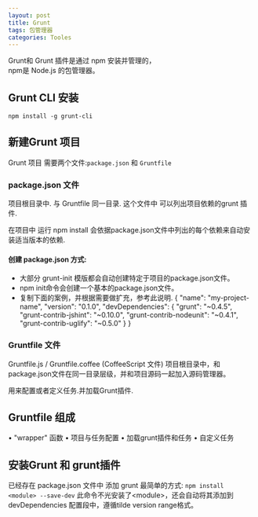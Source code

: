 ```yaml
---
layout: post
title: Grunt
tags: 包管理器
categories: Tooles
---
```




Grunt和 Grunt 插件是通过 npm 安装并管理的，  
npm是 Node.js 的包管理器。


## Grunt CLI 安装

`npm install -g grunt-cli`



## 新建Grunt 项目

Grunt 项目 需要两个文件:`package.json` 和 `Gruntfile`

### package.json 文件
项目根目录中. 与 Gruntfile 同一目录.
这个文件中 可以列出项目依赖的grunt 插件.

在项目中 运行 npm install 会依据package.json文件中列出的每个依赖来自动安装适当版本的依赖.

#### 创建 package.json 方式:

- 大部分 grunt-init 模版都会自动创建特定于项目的package.json文件。
- npm init命令会创建一个基本的package.json文件。
- 复制下面的案例，并根据需要做扩充，参考此说明.
	{
	  "name": "my-project-name",
	  "version": "0.1.0",
	  "devDependencies": {
	"grunt": "\~0.4.5",
	"grunt-contrib-jshint": "\~0.10.0",
	"grunt-contrib-nodeunit": "\~0.4.1",
	"grunt-contrib-uglify": "\~0.5.0"
	  }
	}

### Gruntfile 文件
Gruntfile.js / Gruntfile.coffee  (CoffeeScript 文件)
项目根目录中，和package.json文件在同一目录层级，并和项目源码一起加入源码管理器。

用来配置或者定义任务.并加载Grunt插件.


## Gruntfile 组成

• "wrapper" 函数
• 项目与任务配置
• 加载grunt插件和任务
• 自定义任务













## 安装Grunt 和 grunt插件



已经存在 package.json 文件中 添加 grunt 最简单的方式:
`npm install <module> --save-dev`
此命令不光安装了\<module\>，还会自动将其添加到devDependencies 配置段中，遵循tilde version range格式。